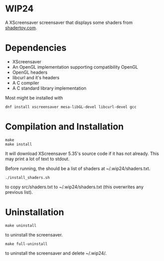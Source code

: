 # WIP24
A XScreensaver screensaver that displays some shaders from [shadertoy.com](https://shadertoy.com).

# Dependencies
- XScreensaver
- An OpenGL implementation supporting compatibility OpenGL
- OpenGL headers
- libcurl and it's headers
- A C compiler
- A C standard library implementation

Most might be installed with
```shell
dnf install xscreensaver mesa-libGL-devel libcurl-devel gcc
```

# Compilation and Installation
```shell
make
make install
```
It will download XScreensaver 5.35's source code if it has not already. This may print a lot of text to stdout.

Before running, the should be a list of shaders at ~/.wip24/shaders.txt.
```shell
./install_shaders.sh
```
to copy src/shaders.txt to ~/.wip24/shaders.txt (this overwrites any previous list).

# Uninstallation
```shell
make uninstall
```
to uninstall the screensaver.

```shell
make full-uninstall
```
to uninstall the screensaver and delete ~/.wip24/.
